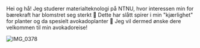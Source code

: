 Hei og hå!
Jeg studerer materialteknologi på NTNU, hvor interessen min for bærekraft har blomstret seg sterkt :seedling: Dette har slått spirer i min "kjærlighet" for planter og da spesielt avokadoplanter :avocado: Jeg vil dermed ønske dere velkommen til min avokadoreise! 

![IMG_0378](https://user-images.githubusercontent.com/103142164/162055267-e927eb9b-d80a-467b-8a6d-9ec77194c5d0.jpg)

